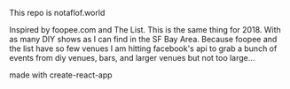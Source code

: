 This repo is notaflof.world

Inspired by foopee.com and The List. This is the same thing for 2018. With as many DIY shows as I can find in the SF Bay Area. Because foopee and the list have so few venues I am hitting facebook's api to grab a bunch of events from diy venues, bars, and larger venues but not too large...

made with create-react-app
